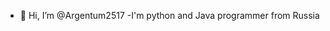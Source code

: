 - 👋 Hi, I’m @Argentum2517
-I'm python and Java programmer from Russia

<!---
Argentum2517/Argentum2517 is a ✨ special ✨ repository because its `README.md` (this file) appears on your GitHub profile.
You can click the Preview link to take a look at your changes.
--->
